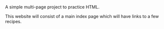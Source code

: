 A simple multi-page project to practice HTML. 

This website will consist of a main index page which will have links to a few recipes. 